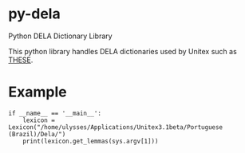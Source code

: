 # py-dela
Python DELA Dictionary Library

This python library handles DELA dictionaries used by Unitex such as [THESE](http://www-igm.univ-mlv.fr/~unitex/index.php?page=7).

# Example
	if __name__ == '__main__':
		lexicon = Lexicon("/home/ulysses/Applications/Unitex3.1beta/Portuguese (Brazil)/Dela/")
		print(lexicon.get_lemmas(sys.argv[1]))
